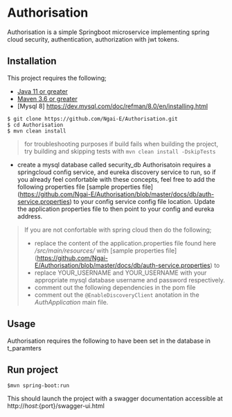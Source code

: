 # Authorisation
Authorisation is a simple Springboot microservice implementing spring cloud security, authentication, authorization with jwt tokens.

## Installation

This project requires the following;
- [Java 11 or greater](https://nodejs.org/https://www.oracle.com/java/technologies/downloads/)
- [Maven 3.6 or greater](https://maven.apache.org/download.cgi)
- [Mysql 8] https://dev.mysql.com/doc/refman/8.0/en/installing.html

```
$ git clone https://github.com/Ngai-E/Authorisation.git
$ cd Authorisation
$ mvn clean install
```
> for troubleshooting purposes if build fails when building the project,<br>
> try building and skipping tests with ```mvn clean install -DskipTests```

- create a mysql database called security_db
Authorisatoin requires a springcloud config service, and eureka discovery service to run,
so if you already feel confortable with these concepts,
feel free to add the following properties file [sample properties file] (https://github.com/Ngai-E/Authorisation/blob/master/docs/db/auth-service.properties) to your config service config file location.
Update the application properties file to then point to your config and eureka address.

> If you are not confortable with spring cloud then do the following;
> - replace the content of the application.properties file found here _/src/main/resources/_ with [sample properties file] (https://github.com/Ngai-E/Authorisation/blob/master/docs/db/auth-service.properties) to 
> - replace YOUR_USERNAME and YOUR_USERNAME with your appropriate mysql database username and password respectively.
> - comment out the following dependencies in the pom file
> - comment out the ```@EnableDiscoveryClient``` anotation in the _AuthApplication_ main file.

## Usage
Authorisation requires the following to have been set in the database in t_paramters

## Run project
```
$mvn spring-boot:run
```
This should launch the project with a swagger documentation accessible at http://${host}:${port}/swagger-ui.html
